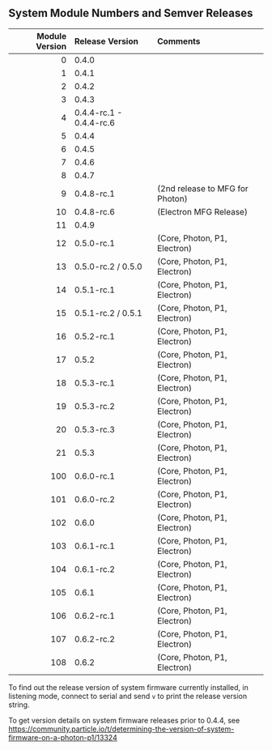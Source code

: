 ## System Module Numbers and Semver Releases

| Module Version | Release Version | Comments |
|---------------:|:----------------|:---------|
| 0 | 0.4.0 | |
| 1 | 0.4.1 | |
| 2 | 0.4.2 | |
| 3 | 0.4.3 | |
| 4 | 0.4.4-rc.1 - 0.4.4-rc.6 | |
| 5 | 0.4.4 | |
| 6 | 0.4.5 | |
| 7 | 0.4.6 | |
| 8 | 0.4.7 | |
| 9 | 0.4.8-rc.1 |           (2nd release to MFG for Photon) |
| 10 | 0.4.8-rc.6 |          (Electron MFG Release) |
| 11 | 0.4.9 | |
| 12 | 0.5.0-rc.1 |          (Core, Photon, P1, Electron) |
| 13 | 0.5.0-rc.2 / 0.5.0 |  (Core, Photon, P1, Electron) |
| 14 | 0.5.1-rc.1 |          (Core, Photon, P1, Electron) |
| 15 | 0.5.1-rc.2 / 0.5.1 |  (Core, Photon, P1, Electron) |
| 16 | 0.5.2-rc.1 |          (Core, Photon, P1, Electron) |
| 17 | 0.5.2 |               (Core, Photon, P1, Electron) |
| 18 | 0.5.3-rc.1 |          (Core, Photon, P1, Electron) |
| 19 | 0.5.3-rc.2 |          (Core, Photon, P1, Electron) |
| 20 | 0.5.3-rc.3 |          (Core, Photon, P1, Electron) |
| 21 | 0.5.3 |               (Core, Photon, P1, Electron) |
| 100 | 0.6.0-rc.1 |         (Core, Photon, P1, Electron) |
| 101 | 0.6.0-rc.2 |         (Core, Photon, P1, Electron) |
| 102 | 0.6.0 |              (Core, Photon, P1, Electron) |
| 103 | 0.6.1-rc.1 |         (Core, Photon, P1, Electron) |
| 104 | 0.6.1-rc.2 |         (Core, Photon, P1, Electron) |
| 105 | 0.6.1 |              (Core, Photon, P1, Electron) |
| 106 | 0.6.2-rc.1 |         (Core, Photon, P1, Electron) |
| 107 | 0.6.2-rc.2 |         (Core, Photon, P1, Electron) |
| 108 | 0.6.2 |              (Core, Photon, P1, Electron) |

To find out the release version of system firmware currently installed, in listening mode,
connect to serial and send `v` to print the release version string.

To get version details on system firmware releases prior to 0.4.4, see https://community.particle.io/t/determining-the-version-of-system-firmware-on-a-photon-p1/13324
